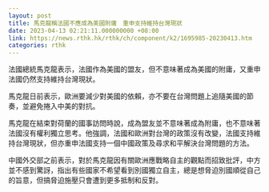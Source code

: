 ```yaml
---
layout: post
title: 馬克龍稱法國不應成為美國附庸　重申支持維持台灣現狀
date: 2023-04-13 02:21:11.000000000 +08:00
link: https://news.rthk.hk/rthk/ch/component/k2/1695985-20230413.htm
categories: rthk
---
```


法國總統馬克龍表示，法國作為美國的盟友，但不意味著成為美國的附庸，又重申法國仍然支持維持台灣現狀。

馬克龍日前表示，歐洲要減少對美國的依賴，亦不要在台灣問題上追隨美國的節奏，並避免捲入中美的對抗。

馬克龍在結束對荷蘭的國事訪問時說，成為盟友並不意味著成為附庸，也不意味著法國沒有權利獨立思考。他強調，法國和歐洲對台灣的政策沒有改變，法國支持維持台灣現狀，但亦重申法國支持一個中國政策及尋求和平解決台灣問題的方法。

中國外交部之前表示，對於馬克龍因有關歐洲應戰略自主的觀點而招致批評，中方並不感到驚訝，指出有些國家不希望看到別國獨立自主，總是想脅迫別國順從自己的旨意，但搞脅迫施壓只會遭到更多抵制和反對。
